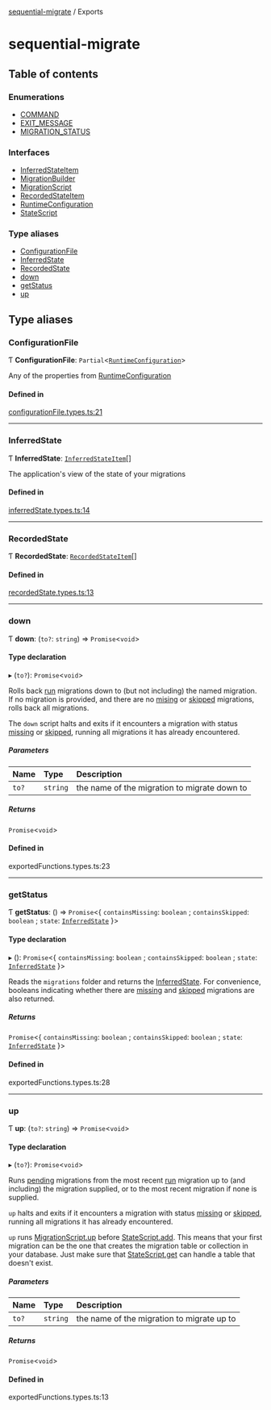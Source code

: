 [sequential-migrate](README.md) / Exports

# sequential-migrate

## Table of contents

### Enumerations

- [COMMAND](enums/COMMAND.md)
- [EXIT\_MESSAGE](enums/EXIT_MESSAGE.md)
- [MIGRATION\_STATUS](enums/MIGRATION_STATUS.md)

### Interfaces

- [InferredStateItem](interfaces/InferredStateItem.md)
- [MigrationBuilder](interfaces/MigrationBuilder.md)
- [MigrationScript](interfaces/MigrationScript.md)
- [RecordedStateItem](interfaces/RecordedStateItem.md)
- [RuntimeConfiguration](interfaces/RuntimeConfiguration.md)
- [StateScript](interfaces/StateScript.md)

### Type aliases

- [ConfigurationFile](modules.md#configurationfile)
- [InferredState](modules.md#inferredstate)
- [RecordedState](modules.md#recordedstate)
- [down](modules.md#down)
- [getStatus](modules.md#getstatus)
- [up](modules.md#up)

## Type aliases

### ConfigurationFile

Ƭ **ConfigurationFile**: `Partial`<[`RuntimeConfiguration`](interfaces/RuntimeConfiguration.md)\>

Any of the properties from [RuntimeConfiguration](interfaces/RuntimeConfiguration.md)

#### Defined in

[configurationFile.types.ts:21](https://github.com/Ivo-Evans/sequential-migrate/blob/fd5ef48/src/types/configurationFile.types.ts#L21)

___

### InferredState

Ƭ **InferredState**: [`InferredStateItem`](interfaces/InferredStateItem.md)[]

The application's view of the state of your migrations

#### Defined in

[inferredState.types.ts:14](https://github.com/Ivo-Evans/sequential-migrate/blob/fd5ef48/src/types/inferredState.types.ts#L14)

___

### RecordedState

Ƭ **RecordedState**: [`RecordedStateItem`](interfaces/RecordedStateItem.md)[]

#### Defined in

[recordedState.types.ts:13](https://github.com/Ivo-Evans/sequential-migrate/blob/fd5ef48/src/types/recordedState.types.ts#L13)

___

### down

Ƭ **down**: (`to?`: `string`) => `Promise`<`void`\>

#### Type declaration

▸ (`to?`): `Promise`<`void`\>

Rolls back [run](enums/MIGRATION_STATUS.md#run) migrations down to (but not including) the named migration. If no migration is provided, and there are no [mising](enums/MIGRATION_STATUS.md#missing) or [skipped](enums/MIGRATION_STATUS.md#skipped) migrations, rolls back all migrations.

The `down` script halts and exits if it encounters a migration with status [missing](enums/MIGRATION_STATUS.md#missing) or [skipped](enums/MIGRATION_STATUS.md#skipped), running all migrations it has already encountered.

##### Parameters

| Name | Type | Description |
| :------ | :------ | :------ |
| `to?` | `string` | the name of the migration to migrate down to |

##### Returns

`Promise`<`void`\>

#### Defined in

exportedFunctions.types.ts:23

___

### getStatus

Ƭ **getStatus**: () => `Promise`<{ `containsMissing`: `boolean` ; `containsSkipped`: `boolean` ; `state`: [`InferredState`](modules.md#inferredstate)  }\>

#### Type declaration

▸ (): `Promise`<{ `containsMissing`: `boolean` ; `containsSkipped`: `boolean` ; `state`: [`InferredState`](modules.md#inferredstate)  }\>

Reads the `migrations` folder and returns the [InferredState](modules.md#inferredstate). For convenience, booleans indicating whether there are [missing](enums/MIGRATION_STATUS.md#missing) and [skipped](enums/MIGRATION_STATUS.md#skipped) migrations are also returned.

##### Returns

`Promise`<{ `containsMissing`: `boolean` ; `containsSkipped`: `boolean` ; `state`: [`InferredState`](modules.md#inferredstate)  }\>

#### Defined in

exportedFunctions.types.ts:28

___

### up

Ƭ **up**: (`to?`: `string`) => `Promise`<`void`\>

#### Type declaration

▸ (`to?`): `Promise`<`void`\>

Runs [pending](enums/MIGRATION_STATUS.md#pending) migrations from the most recent [run](enums/MIGRATION_STATUS.md#run) migration up to (and including) the migration supplied, or to the most recent migration if none is supplied.

`up` halts and exits if it encounters a migration with status [missing](enums/MIGRATION_STATUS.md#missing) or [skipped](enums/MIGRATION_STATUS.md#skipped), running all migrations it has already encountered.

`up` runs [MigrationScript.up](interfaces/MigrationScript.md#up) before [StateScript.add](interfaces/StateScript.md#add). This means that your first migration can be the one that creates the migration table or collection in your database. Just make sure that [StateScript.get](interfaces/StateScript.md#get) can handle a table that doesn't exist.

##### Parameters

| Name | Type | Description |
| :------ | :------ | :------ |
| `to?` | `string` | the name of the migration to migrate up to |

##### Returns

`Promise`<`void`\>

#### Defined in

exportedFunctions.types.ts:13
